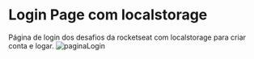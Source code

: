 # Login Page com localstorage
Página de login dos desafios da rocketseat com localstorage para criar conta e logar.
![paginaLogin](https://user-images.githubusercontent.com/79205717/214677567-f441bd10-17fd-4d05-8a94-ecd9b7df8325.PNG)
